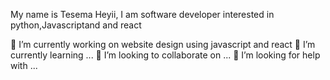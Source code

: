 My name is Tesema Heyii, I am software developer interested in python,Javascriptand and react

🔭 I’m currently working on website design using javascript and react
🌱 I’m currently learning ...
👯 I’m looking to collaborate on ...
🤔 I’m looking for help with ...
